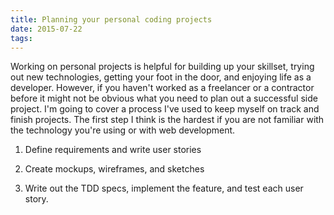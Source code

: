 ```yaml
---
title: Planning your personal coding projects
date: 2015-07-22
tags:
---
```


Working on personal projects is helpful for building up your skillset, trying out new technologies, getting your foot in the door, and enjoying life as a developer. However, if you haven't worked as a freelancer or a contractor before it might not be obvious what you need to plan out a successful side project. I'm going to cover a process I've used to keep myself on track and finish projects. The first step I think is the hardest if you are not familiar with the technology you're using or with web development.

1. Define requirements and write user stories

2. Create mockups, wireframes, and sketches

3. Write out the TDD specs, implement the feature, and test each user story.



